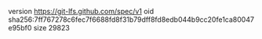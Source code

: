 version https://git-lfs.github.com/spec/v1
oid sha256:7ff767278c6fec7f6688fd8f31b79dff8fd8edb044b9cc20fe1ca80047e95bf0
size 29823
